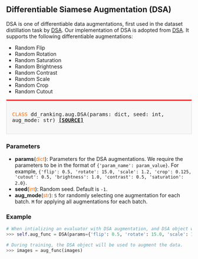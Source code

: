 ## Differentiable Siamese Augmentation (DSA)

DSA is one of differentiable data augmentations, first used in the dataset distillation task by [DSA](https://github.com/VICO-UoE/DatasetCondensation). 
Our implementation of DSA is adopted from [DSA](https://github.com/VICO-UoE/DatasetCondensation). It supports the following differentiable augmentations:

- Random Flip
- Random Rotation
- Random Saturation
- Random Brightness
- Random Contrast
- Random Scale
- Random Crop
- Random Cutout

<div style="background-color:#F7F7F7; padding:15px; border:1px solid #E0E0E0; border-top:3px solid #FF0000; font-family:monospace; font-size:14px;">

<span style="color:#FF6B00;">CLASS</span> 
dd_ranking.aug.DSA(params: dict, seed: int, aug_mode: str)
[**[SOURCE]**](https://github.com/NUS-HPC-AI-Lab/DD-Ranking/blob/main/dd_ranking/aug/dsa.py)

</div>

### Parameters

- **params**(<span style="color:#FF6B00;">dict</span>): Parameters for the DSA augmentations. We require the parameters to be in the format of `{'param_name': param_value}`. For example, `{'flip': 0.5, 'rotate': 15.0, 'scale': 1.2, 'crop': 0.125, 'cutout': 0.5, 'brightness': 1.0, 'contrast': 0.5, 'saturation': 2.0}`.
- **seed**(<span style="color:#FF6B00;">int</span>): Random seed. Default is `-1`.
- **aug_mode**(<span style="color:#FF6B00;">str</span>): `S` for randomly selecting one augmentation for each batch. `M` for applying all augmentations for each batch.

### Example

```python
# When intializing an evaluator with DSA augmentation, and DSA object will be constructed.
>>> self.aug_func = DSA(params={'flip': 0.5, 'rotate': 15.0, 'scale': 1.2, 'crop': 0.125, 'cutout': 0.5, 'brightness': 1.0, 'contrast': 0.5, 'saturation': 2.0}, seed=-1, aug_mode='S')

# During training, the DSA object will be used to augment the data.
>>> images = aug_func(images)
```
